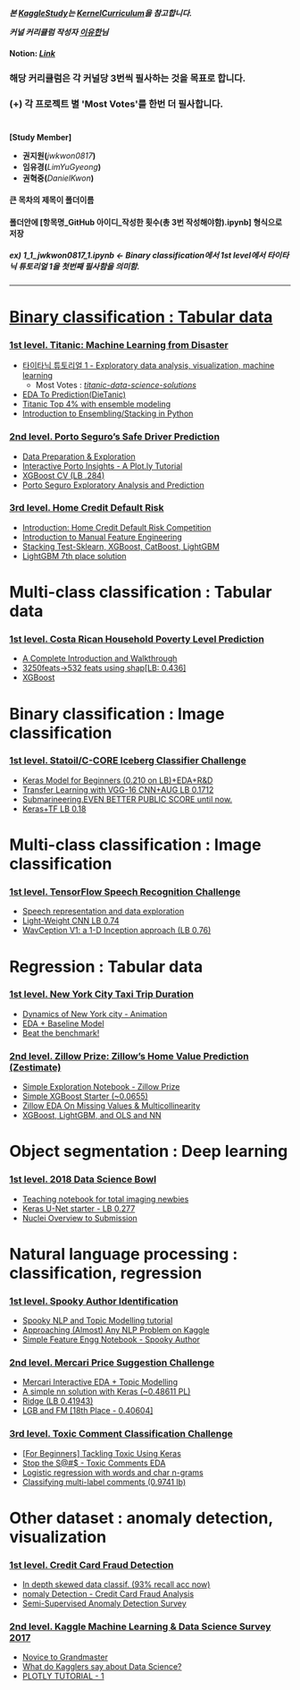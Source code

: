 _**본 [KaggleStudy](https://github.com/jwkwon0817/KaggleStudy/)는 [KernelCurriculum](https://kaggle-kr.tistory.com/32)을 참고합니다.**_

_**커널 커리큘럼 작성자 [이유한](https://www.kaggle.com/youhanlee)님**_

#### **Notion: _[Link](https://www.notion.so/invite/1034319fb33d9ba8a27b1b3faaa8b9102cd545dc)_**

### **해당 커리큘럼은 각 커널당 3번씩 필사하는 것을 목표로 합니다.**
### **(+) 각 프로젝트 별 'Most Votes'를 한번 더 필사합니다.**

#

**[Study Member]**
  * **권지원(**_jwkwon0817_**)**
  * **임유경(**_LimYuGyeong_**)**
  * **권혁중(**_DanielKwon_**)**

#### 큰 목차의 제목이 폴더이름
#### 폴더안에 [항목명_GitHub 아이디_작성한 횟수(총 3번 작성해야함).ipynb] 형식으로 저장
##### ex) 1_1_jwkwon0817_1.ipynb <- Binary classification에서 1st level에서 타이타닉 튜토리얼 1을 첫번째 필사함을 의미함.
---

<a href="" target="_blank">

# **Binary classification : Tabular data**

### **[1st level. Titanic: Machine Learning from Disaster](https://www.kaggle.com/c/titanic)**
  * [타이타닉 튜토리얼 1 - Exploratory data analysis, visualization, machine learning](https://kaggle-kr.tistory.com/17?category=868316)
    - Most Votes : _[titanic-data-science-solutions](https://www.kaggle.com/startupsci/titanic-data-science-solutions)_
  * [EDA To Prediction(DieTanic)](https://www.kaggle.com/ash316/eda-to-prediction-dietanic)
  * [Titanic Top 4% with ensemble modeling](https://www.kaggle.com/yassineghouzam/titanic-top-4-with-ensemble-modeling)
  * [Introduction to Ensembling/Stacking in Python](https://www.kaggle.com/arthurtok/introduction-to-ensembling-stacking-in-python)
 
### **[2nd level. Porto Seguro’s Safe Driver Prediction](https://www.kaggle.com/c/porto-seguro-safe-driver-prediction)**
  * [Data Preparation & Exploration](https://www.kaggle.com/bertcarremans/data-preparation-exploration)
  * [Interactive Porto Insights - A Plot.ly Tutorial](https://www.kaggle.com/arthurtok/interactive-porto-insights-a-plot-ly-tutorial)
  * [XGBoost CV (LB .284)](https://www.kaggle.com/aharless/xgboost-cv-lb-284)
  * [Porto Seguro Exploratory Analysis and Prediction](https://www.kaggle.com/gpreda/porto-seguro-exploratory-analysis-and-prediction)
  
### **[3rd level. Home Credit Default Risk](https://www.kaggle.com/c/home-credit-default-risk)**
  * [Introduction: Home Credit Default Risk Competition](https://www.kaggle.com/willkoehrsen/start-here-a-gentle-introduction)
  * [Introduction to Manual Feature Engineering](https://www.kaggle.com/willkoehrsen/introduction-to-manual-feature-engineering)
  * [Stacking Test-Sklearn, XGBoost, CatBoost, LightGBM](https://www.kaggle.com/eliotbarr/stacking-test-sklearn-xgboost-catboost-lightgbm)
  * [LightGBM 7th place solution](https://www.kaggle.com/jsaguiar/lightgbm-7th-place-solution)
  
# **Multi-class classification : Tabular data**

### **[1st level. Costa Rican Household Poverty Level Prediction](https://www.kaggle.com/c/costa-rican-household-poverty-prediction)**
  * [A Complete Introduction and Walkthrough](https://www.kaggle.com/willkoehrsen/a-complete-introduction-and-walkthrough)
  * [3250feats->532 feats using shap[LB: 0.436]](https://www.kaggle.com/youhanlee/3250feats-532-feats-using-shap-lb-0-436)
  * [XGBoost](https://www.kaggle.com/skooch/xgboost)
  
# **Binary classification : Image classification**

### **[1st level. Statoil/C-CORE Iceberg Classifier Challenge](https://www.kaggle.com/c/statoil-iceberg-classifier-challenge)**
  * [Keras Model for Beginners (0.210 on LB)+EDA+R&D](https://www.kaggle.com/devm2024/keras-model-for-beginners-0-210-on-lb-eda-r-d)
  * [Transfer Learning with VGG-16 CNN+AUG LB 0.1712](https://www.kaggle.com/devm2024/transfer-learning-with-vgg-16-cnn-aug-lb-0-1712)
  * [Submarineering.EVEN BETTER PUBLIC SCORE until now.](https://www.kaggle.com/submarineering/submarineering-even-better-public-score-until-now)
  * [Keras+TF LB 0.18](https://www.kaggle.com/wvadim/keras-tf-lb-0-18)
  
# **Multi-class classification : Image classification**

### **[1st level. TensorFlow Speech Recognition Challenge](https://www.kaggle.com/c/tensorflow-speech-recognition-challenge)**
  * [Speech representation and data exploration](https://www.kaggle.com/davids1992/speech-representation-and-data-exploration)
  * [Light-Weight CNN LB 0.74](https://www.kaggle.com/alphasis/light-weight-cnn-lb-0-74)
  * [WavCeption V1: a 1-D Inception approach (LB 0.76)](https://www.kaggle.com/ivallesp/wavception-v1-a-1-d-inception-approach-lb-0-76)
  
# **Regression : Tabular data**
  
### **[1st level. New York City Taxi Trip Duration](https://www.kaggle.com/c/nyc-taxi-trip-duration)**
  * [Dynamics of New York city - Animation](https://www.kaggle.com/drgilermo/dynamics-of-new-york-city-animation)
  * [EDA + Baseline Model](https://www.kaggle.com/aiswaryaramachandran/eda-baseline-model-0-40-rmse)
  * [Beat the benchmark!](https://www.kaggle.com/danijelk/beat-the-benchmark)
  
### **[2nd level. Zillow Prize: Zillow’s Home Value Prediction (Zestimate)](https://www.kaggle.com/c/zillow-prize-1)**
  * [Simple Exploration Notebook - Zillow Prize](https://www.kaggle.com/sudalairajkumar/simple-exploration-notebook-zillow-prize)
  * [Simple XGBoost Starter (~0.0655)](https://www.kaggle.com/anokas/simple-xgboost-starter-0-0655)
  * [Zillow EDA On Missing Values & Multicollinearity](https://www.kaggle.com/viveksrinivasan/zillow-eda-on-missing-values-multicollinearity)
  * [XGBoost, LightGBM, and OLS and NN](https://www.kaggle.com/aharless/xgboost-lightgbm-and-ols-and-nn)
  
# **Object segmentation : Deep learning**

### **[1st level. 2018 Data Science Bowl](https://www.kaggle.com/c/data-science-bowl-2018)**
  * [Teaching notebook for total imaging newbies](https://www.kaggle.com/stkbailey/teaching-notebook-for-total-imaging-newbies)
  * [Keras U-Net starter - LB 0.277](https://www.kaggle.com/keegil/keras-u-net-starter-lb-0-277)
  * [Nuclei Overview to Submission](https://www.kaggle.com/kmader/nuclei-overview-to-submission)
  
# **Natural language processing : classification, regression**

### **[1st level. Spooky Author Identification](https://www.kaggle.com/c/spooky-author-identification)**
  * [Spooky NLP and Topic Modelling tutorial](https://www.kaggle.com/arthurtok/spooky-nlp-and-topic-modelling-tutorial)
  * [Approaching (Almost) Any NLP Problem on Kaggle](https://www.kaggle.com/abhishek/approaching-almost-any-nlp-problem-on-kaggle)
  * [Simple Feature Engg Notebook - Spooky Author](https://www.kaggle.com/sudalairajkumar/simple-feature-engg-notebook-spooky-author)
  
### **[2nd level. Mercari Price Suggestion Challenge](https://www.kaggle.com/c/mercari-price-suggestion-challenge)**
  * [Mercari Interactive EDA + Topic Modelling](https://www.kaggle.com/thykhuely/mercari-interactive-eda-topic-modelling)
  * [A simple nn solution with Keras (~0.48611 PL)](https://www.kaggle.com/knowledgegrappler/a-simple-nn-solution-with-keras-0-48611-pl)
  * [Ridge (LB 0.41943)](https://www.kaggle.com/rumbok/ridge-lb-0-41944)
  * [LGB and FM [18th Place - 0.40604]](https://www.kaggle.com/peterhurford/lgb-and-fm-18th-place-0-40604)
  
### **[3rd level. Toxic Comment Classification Challenge](https://www.kaggle.com/c/jigsaw-toxic-comment-classification-challenge)**
  * [[For Beginners] Tackling Toxic Using Keras](https://www.kaggle.com/sbongo/for-beginners-tackling-toxic-using-keras)
  * [Stop the S@#$ - Toxic Comments EDA](https://www.kaggle.com/jagangupta/stop-the-s-toxic-comments-eda)
  * [Logistic regression with words and char n-grams](https://www.kaggle.com/tunguz/logistic-regression-with-words-and-char-n-grams)
  * [Classifying multi-label comments (0.9741 lb)](https://www.kaggle.com/rhodiumbeng/classifying-multi-label-comments-0-9741-lb)
  
# **Other dataset : anomaly detection, visualization**

### **[1st level. Credit Card Fraud Detection](https://www.kaggle.com/mlg-ulb/creditcardfraud)**
  * [In depth skewed data classif. (93% recall acc now)](https://www.kaggle.com/joparga3/in-depth-skewed-data-classif-93-recall-acc-now)
  * [nomaly Detection - Credit Card Fraud Analysis](https://www.kaggle.com/pavansanagapati/anomaly-detection-credit-card-fraud-analysis)
  * [Semi-Supervised Anomaly Detection Survey](https://www.kaggle.com/matheusfacure/semi-supervised-anomaly-detection-survey)
  
### **[2nd level. Kaggle Machine Learning & Data Science Survey 2017](https://www.kaggle.com/kaggle/kaggle-survey-2017)**
  * [Novice to Grandmaster](https://www.kaggle.com/ash316/novice-to-grandmaster)
  * [What do Kagglers say about Data Science?](https://www.kaggle.com/mhajabri/what-do-kagglers-say-about-data-science)
  * [PLOTLY TUTORIAL - 1](https://www.kaggle.com/hakkisimsek/plotly-tutorial-1)
